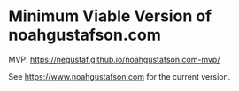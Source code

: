 # Minimum Viable Version of noahgustafson.com
MVP: https://negustaf.github.io/noahgustafson.com-mvp/

See https://www.noahgustafson.com for the current version.
